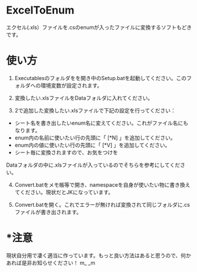 # ExcelToEnum
エクセル(.xls）ファイルを.csのenumが入ったファイルに変換するソフトもどきです。

# 使い方
1. Executablesのフォルダをを開き中のSetup.batを起動してください。このフォルダへの環境変数が設定されます。

2. 変換したい.xlsファイルをDataフォルダに入れてください。

3. 2で追加した変換したい.xlsファイルで下記の設定を行ってください：
 - シート名を書き出したいenum名に変えてください。これがファイル名にもなります。
 - enum内の名前に使いたい行の先頭に「 [*N] 」を追加してください。
 - enum内の値に使いたい行の先頭に「 [*V] 」を追加してください。
 - シート毎に変換されますので、お気をつけを

Dataフォルダの中に.xlsファイルが入っているのでそちらを参考にしてください。

4. Convert.batをメモ帳等で開き、namespaceを自身が使いたい物に書き換えてください。現状だとJKになっています。

5. Convert.batを開く。これでエラーが無ければ変換されて同じフォルダに.csファイルが書き出されます。

# *注意
現状自分用で凄く適当に作っています。もっと良い方法はあると思うので、何かあれば是非お知らせください！ m_ _m
